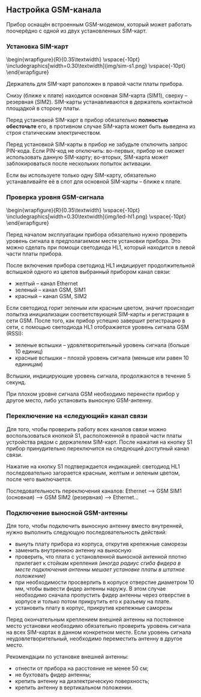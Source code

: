 ## Настройка GSM-канала

Прибор оснащён встроенным GSM-модемом, который может работать поочерёдно с одной из двух установленных SIM-карт.

### Установка SIM-карт

\begin{wrapfigure}{R}{0.35\textwidth}
\vspace{-10pt}
\includegraphics[width=0.30\textwidth]{img/sim-s1.png}
\vspace{-10pt}
\end{wrapfigure}

Держатель для SIM-карт раположен в правой части платы прибора.

Снизу (ближе к плате) находится основная SIM-карта (SIM1), сверху – резервная (SIM2). SIM-карты устанавливаются в держатель контактной площадкой в сторону платы.

Перед установкой SIM-карт в прибор обязательно **полностью обесточьте** его, в противном случае SIM-карта может быть выведена из строя статическим электричеством.

Перед установкой SIM-карты в прибор не забудьте отключить запрос PIN-кода. Если PIN-код не отключить: во-первых, прибор не сможет использовать данную SIM-карту; во-вторых, SIM-карта может заблокироваться после нескольких попыток активации.

Если вы используете только одну SIM-карту, обязательно устанавливайте её в слот для основной SIM-карты – ближе к плате.

### Проверка уровня GSM-сигнала

\begin{wrapfigure}{R}{0.35\textwidth}
\vspace{-10pt}
\includegraphics[width=0.30\textwidth]{img/led-hl1.png}
\vspace{-10pt}
\end{wrapfigure}

Перед началом эксплуатации прибора обязательно нужно проверить уровень сигнала в предполагаемом месте установки прибора. Это можно сделать при помощи светодиода HL1, который находится в левой части платы прибора.

После включения прибора светодиод HL1 индицирует продолжительной вспышкой одного из цветов выбранный прибором канал связи:

* желтый – канал Ethernet
* зеленый – канал GSM, SIM1
* красный – канал GSM, SIM2

Если светодиод горит зеленым или красным цветом, значит происходит попытка инициализации соответствующей SIM-карты и регистрация в сети GSM. После того, как прибор успешно завершит регистрацию в сети, с помощью светодиода HL1 отображается уровень сигнала GSM (RSSI):  

* зеленые вспышки – удовлетворительный уровень сигнала (больше 10 единиц)
* красные вспышки – плохой уровень сигнала (меньше или равен 10 единицам)

Вспышки, индицирующие уровень сигнала, продолжаются в течение 5 секунд.

При плохом уровне сигнала GSM необходимо перенести прибор у другое место, либо установить выносную GSM-антенну.

### Переключение на «следующий» канал связи

Для того, чтобы проверить работу всех каналов связи можно воспользоваться кнопкой S1, расположенной в правой части платы устройства рядом с держателем SIM-карт. После нажатия на кнопку S1 прибор принудительно переключится на следующий доступный канал связи.

Нажатие на кнопку S1 подтверждается индикацией: светодиод HL1 последовательно загорается красным, желтым и зеленым цветом, после чего выключается.

Последовательность переключения каналов: Ethernet ⟶ GSM SIM1 (основная) ⟶ GSM SIM2 (резервная) ⟶ Ethernet...

### Подключение выносной GSM-антенны

Для того, чтобы подключить выносную антенну вместо внутренней, нужно выполнить следующую последовательность действий:

* вынуть плату прибора из корпуса, открутив крепежные саморезы
* заменить внутреннюю антенну на выносную
* проверить, что плата с установленной выносной антенной плотно прилегает к стойкам крепления *(иногда радиус сгиба фидера в месте подключения антенны мешает установке платы в штатное положение)*
* при необходимости просверлить в корпусе отверстие диаметром 10 мм, чтобы вывести фидер антенны наружу. В этом случае необходимо сначала пропустить фидер антенны через отверстие в корпусе и только потом прикрутить его к разъему на плате.
* установить плату в корпус, прикрутив крепежные саморезы

Перед окончательным креплением внешней антенны на постоянное место установки необходимо обязательно проверить уровень сигнала на всех SIM-картах в данном конкретном месте. Если уровень сигнала неудовлетворительный, необходимо переместить антенну в другое место.

Рекомендации по установке внешней антенны:

* отнести от прибора на расстояние не менее 50 см;
* не бухтовать фидер антенны;
* крепить антенну на диэлектрическую поверхность;
* крепить антенну в вертикальном положении.

